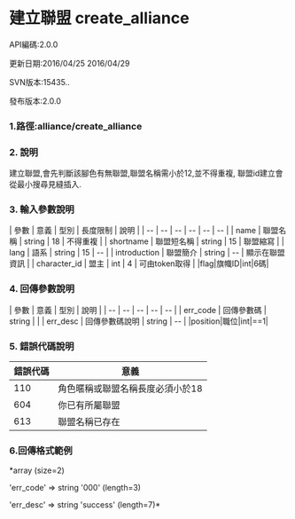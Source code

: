 # 建立聯盟 create_alliance
API編碼:2.0.0

> 



更新日期:2016/04/25 2016/04/29

> 

SVN版本:15435..

> 

發布版本:2.0.0
### 1.路徑:alliance/create_alliance

### 2. 說明

建立聯盟,會先判斷該腳色有無聯盟,聯盟名稱需小於12,並不得重複,
聯盟id建立會從最小搜尋見縫插入.

### 3. 輸入參數說明


| 參數 | 意義 | 型別 | 長度限制 | 說明 |
| -- | -- | -- | -- | -- | -- |
| name | 聯盟名稱 | string | 18 | 不得重複 |
| shortname | 聯盟短名稱 | string | 15 | 聯盟縮寫 |
| lang | 語系 | string | 15 | -- |
| introduction | 聯盟簡介 | string | -- | 顯示在聯盟資訊 |
| character_id | 盟主 | int | 4 | 可由token取得 |
|flag|旗幟ID|int|6碼|

### 4. 回傳參數說明
| 參數 | 意義 | 型別 | 說明 |
| -- | -- | -- | -- | -- |
| err_code | 回傳參數碼 | string |  |
| err_desc | 回傳參數碼說明 | string | -- |
|position|職位|int|==1|


### 5. 錯誤代碼說明
|錯誤代碼|意義|
|--|--|
|110|角色暱稱或聯盟名稱長度必須小於18|
|604|你已有所屬聯盟|
|613|聯盟名稱已存在|

### 6.回傳格式範例

*array (size=2)
> 


  'err_code' => string '000' (length=3)
> 


  'err_desc' => string 'success' (length=7)*


